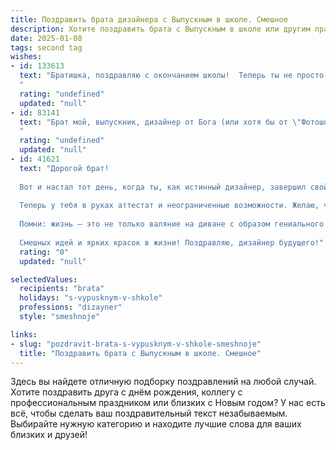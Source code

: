 ```yaml
---
title: Поздравить брата дизайнера с Выпускным в школе. Смешное
description: Хотите поздравить брата с Выпускным в школе или другим праздником? Наш ИИ создаст незабываемое поздравление, а вы обязательно выделитесь среди других.  
date: 2025-01-08
tags: second tag
wishes:
- id: 133613
  text: "Братишка, поздравляю с окончанием школы!  Теперь ты не просто брат, а брат-дизайнер!  Держись, мир дизайна — это не только красота и вдохновение, но и вечные дедлайны и клиенты, которые хотят нарисовать им кота в сапогах на фоне Эйфелевой башни, выполненного в стиле кубизма.  Пусть твой талант будет ярче, чем палитра самых смелых красок, а зарплата — выше, чем гора использованных карандашей!  Удачи тебе, гений!
  "
  rating: "undefined"
  updated: "null"
- id: 83141
  text: "Брат мой, выпускник, дизайнер от Бога (или хотя бы от \"Фотошопа\")!  Поздравляю с окончанием школы!  Теперь тебе не надо мучиться над домашними заданиями, только над созданием шедевров, которые, надеюсь, будут оплачиваться лучше, чем пятерки в дневнике.  Пусть твой творческий путь будет полон ярких красок, жирных шрифтов и, главное,  больших гонораров!  Вперед, покорять мир своими дизайнерскими изысками!
  "
  rating: "undefined"
  updated: "null"
- id: 41621
  text: "Дорогой брат!
  
  Вот и настал тот день, когда ты, как истинный дизайнер, завершил свой школьный проект \"Выпускной\"! Поздравляю с успешной защитой диплома на тему \"Как не прокрастинировать и успеть сделать всё в последний момент\"!
  
  Теперь у тебя в руках аттестат и неограниченные возможности. Желаю, чтобы твои идеи взлетали так же высоко, как твоя куча несдаваемых домашних заданий! Пусть в жизни будет столько же шедевров, сколько у тебя в портфолио симпатичных эскизов и стильного графика.
  
  Помни: жизнь — это не только валяние на диване с образом гениального художника, но и работа над собственными шедеврами. Так что вперед, к новым горизонтам!
  
  Смешных идей и ярких красок в жизни! Поздравляю, дизайнер будущего!"
  rating: "0"
  updated: "null"

selectedValues:
  recipients: "brata"
  holidays: "s-vypusknym-v-shkole"
  professions: "dizayner"
  style: "smeshnoje"

links:
- slug: "pozdravit-brata-s-vypusknym-v-shkole-smeshnoje"
  title: "Поздравить брата с Выпускным в школе. Смешное"
---
```


Здесь вы найдете отличную подборку поздравлений на любой случай. 
Хотите поздравить друга с днём рождения, коллегу с профессиональным праздником или близких с Новым годом? У нас есть всё, чтобы сделать ваш поздравительный текст незабываемым. Выбирайте нужную категорию и находите лучшие слова для ваших близких и друзей!
